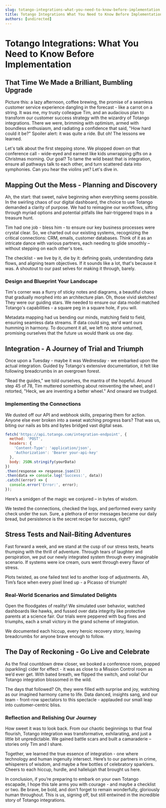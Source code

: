 ```yaml
---
slug: totango-integrations-what-you-need-to-know-before-implementation
title: Totango Integrations What You Need to Know Before Implementation
authors: [undirected]
---
```



# Totango Integrations: What You Need to Know Before Implementation

## That Time We Made a Brilliant, Bumbling Upgrade

Picture this: a lazy afternoon, coffee brewing, the promise of a seamless customer service experience dangling in the forecast - like a carrot on a string. It was me, my trusty colleague Tim, and an audacious plan to transform our customer success strategy with the wizardry of Totango integrations. There we were, brimming with optimism, armed with boundless enthusiasm, and radiating a confidence that said, "How hard could it be?" Spoiler alert: it was quite a ride. But oh! The lessons we learned.

Let's talk about the first stepping stone. We plopped down on that conference call - wide-eyed and earnest like kids unwrapping gifts on a Christmas morning. Our goal? To tame the wild beast that is integration, ensure all pathways talk to each other, and turn scattered data into symphonies. Can you hear the violins yet? Let's dive in.

## Mapping Out the Mess - Planning and Discovery

Ah, the start: that sweet, naïve beginning when everything seems possible. In the swirling chaos of our digital dashboard, the choice to use Totango demanded a clarity of purpose. We had to reimagine our workflows, sifting through myriad options and potential pitfalls like hair-triggered traps in a treasure hunt.

Tim had one job - bless him - to ensure our key business processes were crystal clear. So, we charted out our existing systems, recognizing the critical connections: CRM, emails, customer databases. Think of it as an intricate dance with various partners, each needing to glide smoothly – without stepping on each other's toes.

The checklist - we live by it, die by it: defining goals, understanding data flows, and aligning team objectives. If it sounds like a lot, that's because it was. A shoutout to our past selves for making it through, barely.

### Design and Blueprint Your Landscape

Tim's corner was a flurry of sticky notes and diagrams, a beautiful chaos that gradually morphed into an architecture plan. Oh, those vivid sketches! They were our guiding stars. We needed to ensure our data model matched Totango's capabilities - a square peg in a square hole, if you will.

Metadata mapping had us bending our minds, matching field to field, ensuring seamless data streams. If data could sing, we'd want ours humming in harmony. To document it all, we left no stone unturned, promising ourselves that the future us would thank us one day.

## Integration - A Journey of Trial and Triumph

Once upon a Tuesday - maybe it was Wednesday - we embarked upon the actual integration. Guided by Totango's extensive documentation, it felt like following breadcrumbs in an overgrown forest. 

"Read the guides," we told ourselves, the mantra of the hopeful. Around step 45 of 78, Tim muttered something about reinventing the wheel, and I retorted, "Heck, we are inventing a better wheel." And onward we trudged.

### Implementing the Connections

We dusted off our API and webhook skills, preparing them for action. Anyone else ever broken into a sweat watching progress bars? That was us, biting our nails as bits and bytes bridged vast digital seas. 

```javascript
fetch('https://api.totango.com/integration-endpoint', {
  method: 'POST',
  headers: {
    'Content-Type': 'application/json',
    'Authorization': 'Bearer your-api-key'
  },
  body: JSON.stringify(yourData)
})
.then(response => response.json())
.then(data => console.log('Success:', data))
.catch((error) => {
  console.error('Error:', error);
});
```

Here’s a smidgen of the magic we conjured – in bytes of wisdom.

We tested the connections, checked the logs, and performed every sanity check under the sun. Sure, a plethora of error messages became our daily bread, but persistence is the secret recipe for success, right?

## Stress Tests and Nail-Biting Adventures

Fast forward a week, and we stand at the cusp of our stress tests, hearts thumping with the thrill of adventure. Through tears of laughter and perspiration, we put our newly integrated system through every imaginable scenario. If systems were ice cream, ours went through every flavor of stress.

Plots twisted, as one failed test led to another loop of adjustments. Ah, Tim’s face when every pixel lined up - a Picasso of triumph!

### Real-World Scenarios and Simulated Delights

Open the floodgates of reality! We simulated user behavior, watched dashboards like hawks, and fussed over data integrity like protective parents at a science fair. Our trials were peppered with bug fixes and triumphs, each a small victory in the grand scheme of integration.

We documented each hiccup, every heroic recovery story, leaving breadcrumbs for anyone brave enough to follow.

## The Day of Reckoning - Go Live and Celebrate

As the final countdown drew closer, we booked a conference room, popped (sparkling) cider for effect - it was as close to a Mission Control room as we’d ever get. With bated breath, we flipped the switch, and voila! Our Totango integration blossomed in the wild.

The days that followed? Oh, they were filled with surprise and joy, watching as our imagined harmony came to life. Data danced, insights sang, and our team - front-row spectators to this spectacle - applauded our small leap into customer-centric bliss.

### Reflection and Relishing Our Journey

How sweet it was to look back. From our chaotic beginnings to that final flourish, Totango integration was transformative, exhilarating, and just a little bit unpredictable. We gained battle scars and built a camaraderie – stories only Tim and I share.

Together, we learned the true essence of integration - one where technology and human ingenuity intersect. Here’s to our partners in crime, whisperers of wisdom, and maybe a few bottles of celebratory sparklers. Cheers to each hiccup, hurdle, and hallelujah that brought us here.

In conclusion, if you’re preparing to embark on your own Totango escapade, I hope this tale arms you with courage - and maybe a checklist or two. Be brave, be bold, and don't forget to remain wonderfully, gloriously human throughout. This is us, signing off, but still entwined in the incredible story of Totango integrations.